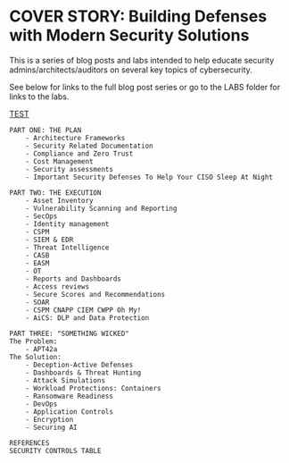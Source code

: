 
# COVER STORY: Building Defenses with Modern Security Solutions

This is a series of blog posts and labs intended to help educate security admins/architects/auditors on several key topics of cybersecurity.

See below for links to the full blog post series or go to the LABS folder for links to the labs.

[TEST](https://github.com/bobsyourmom/zpminternational/blob/main/POSTS/testpost.md)

```
PART ONE: THE PLAN
	- Architecture Frameworks
	- Security Related Documentation
	- Compliance and Zero Trust
	- Cost Management
	- Security assessments
	- Important Security Defenses To Help Your CISO Sleep At Night

PART TWO: THE EXECUTION
	- Asset Inventory
	- Vulnerability Scanning and Reporting
	- SecOps
	- Identity management
	- CSPM 
	- SIEM & EDR
	- Threat Intelligence
	- CASB
	- EASM
	- OT
	- Reports and Dashboards
	- Access reviews
	- Secure Scores and Recommendations
	- SOAR
	- CSPM CNAPP CIEM CWPP Oh My!
	- AiCS: DLP and Data Protection

PART THREE: "SOMETHING WICKED"
The Problem:
	- APT42a
The Solution:
	- Deception-Active Defenses
	- Dashboards & Threat Hunting
	- Attack Simulations
	- Workload Protections: Containers
	- Ransomware Readiness
	- DevOps
	- Application Controls
	- Encryption
	- Securing AI

REFERENCES
SECURITY CONTROLS TABLE
```
